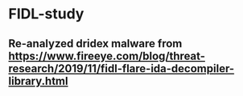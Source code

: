 # FIDL-study 
## Re-analyzed dridex malware from https://www.fireeye.com/blog/threat-research/2019/11/fidl-flare-ida-decompiler-library.html
